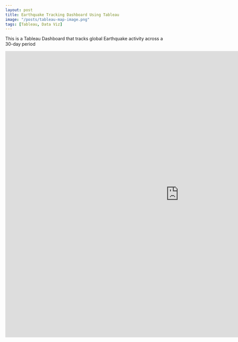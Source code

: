 ```yaml
---
layout: post
title: Earthquake Tracking Dashboard Using Tableau
image: "/posts/tableau-map-image.png"
tags: [Tableau, Data Viz]
---
```


This is a Tableau Dashboard that tracks global Earthquake activity across a 30-day period

<iframe seamless frameborder="0" src="https://public.tableau.com/views/DSIEarthquakeDashboard_16888437222450/DSIEarthquakeTracker?publish=yes?:embed=yes&:display_count=yes&:showVizHome=no" width = '1090' height = '900'></iframe>

